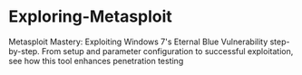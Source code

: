 # Exploring-Metasploit
Metasploit Mastery: Exploiting Windows 7's Eternal Blue Vulnerability step-by-step. From setup and parameter configuration to successful exploitation, see how this tool enhances penetration testing
